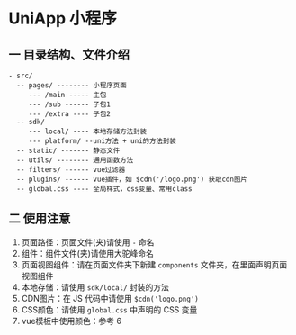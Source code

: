 # UniApp 小程序

## 一 目录结构、文件介绍

``` any
- src/
  -- pages/ -------- 小程序页面
     --- /main ----- 主包
     --- /sub ------ 子包1
     --- /extra ---- 子包2
  -- sdk/
     --- local/ ---- 本地存储方法封装
     --- platform/ --uni方法 + uni的方法封装
  -- static/ ------- 静态文件
  -- utils/ -------- 通用函数方法
  -- filters/ ------ vue过滤器
  -- plugins/ ------ vue插件，如 $cdn('/logo.png') 获取cdn图片
  -- global.css ---- 全局样式，css变量、常用class
```

## 二 使用注意

1. 页面路径：页面文件(夹)请使用 `-` 命名
2. 组件：组件文件(夹)请使用大驼峰命名
3. 页面视图组件：请在页面文件夹下新建 `components` 文件夹，在里面声明页面视图组件
4. 本地存储：请使用 `sdk/local/` 封装的方法
5. CDN图片：在 JS 代码中请使用 `$cdn('logo.png')`
6. CSS颜色：请使用 `global.css` 中声明的 CSS 变量
7. vue模板中使用颜色：参考 6
